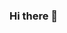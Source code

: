 ### Hi there 🤩

<!--
**siddhi1991/Siddhi1991** is a ✨ _special_ ✨ repository because its `README.md` (this file) appears on your GitHub profile.

I am a currently Postdoctoral Researcher at University of Dayton 👩‍🔬

I am exploring the High Mountain Asia glaciers.

